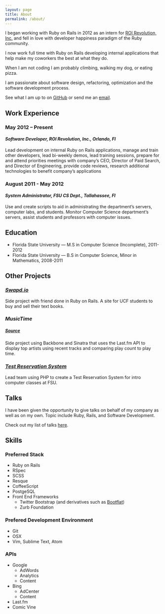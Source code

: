 ```yaml
---
layout: page
title: About
permalink: /about/
---
```


I began working with Ruby on Rails in 2012 as an intern for [ROI Revolution, Inc.](http://www.roirevolution.com/) and fell in love with developer happiness paradigm of the Ruby community.

I now work full time with Ruby on Rails developing internal applications that help make my coworkers the best at what they do.

When I am not coding I am probably climbing, walking my dog, or eating pizza.

I am passionate about software design, refactoring, optimization and the software development process.

See what I am up to on [GitHub](https://github.com/tmr08c) or send me an [email](mailto:tmr08@gmail.com).

## Work Experience

### May 2012 – Present
#### *Software Developer, ROI Revolution, Inc., Orlando, Fl*

Lead development on internal Ruby on Rails applications, manage and train other developers, lead
bi-weekly demos, lead training sessions, prepare for and attend priorities meetings with company’s
CEO, Director of Paid Search, and Director of Engineering, provide code reviews, research additional
technologies to benefit company’s applications

### August 2011 - May 2012
#### *System Administrator, FSU CS Dept., Tallahassee, Fl*

Use and create scripts to aid in administrating the department’s servers, computer labs, and
students.  Monitor Computer Science department’s servers, assist students and professors with
computer issues.

## Education

* Florida State University — M.S in Computer Science (Incomplete), 2011-2012
* Florida State University — B.S in Computer Science, Minor in Mathematics, 2008-2011

## Other Projects

### *[Swapd.io](http://www.swapd.io/)*

Side project with friend done in Ruby on Rails. A site for UCF students to buy and sell their text
books.

### *MusicTime*
##### [Source](https://github.com/tmr08c/MusicTime)

Side project using Backbone and Sinatra that uses the Last.fm API to display top artists using
recent tracks and comparing play count to play time.

### *[Test Reservation System](https://service.cs.fsu.edu/testres/ldap.php)*

Lead team using PHP to create a Test Reservation System for intro computer classes at FSU.

## Talks

I have been given the opportunity to give talks on behalf of my company as well as on my own. Topic include Ruby, Rails, and Software Development.

Check out my list of talks [here](/talks).

## Skills

### Preferred Stack

* Ruby on Rails
* RSpec
* SCSS
* Resque
* CoffeeScript
* PostgeSQL
* Front End Frameworks
  * Twitter Bootstrap (and derivatives such as [Bootflat](http://bootflat.github.io/))
  * Zurb Foundation

### Prefered Development Environment

* Git
* OSX
* Vim, Sublime Text, Atom

### APIs

* Google
  * AdWords
  * Analytics
  * Content
* Bing
  * AdCenter
  * Content
* Last.fm
* Comic Vine
